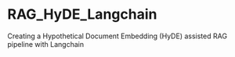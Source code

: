 # RAG_HyDE_Langchain
Creating a Hypothetical Document Embedding (HyDE) assisted RAG pipeline with Langchain
